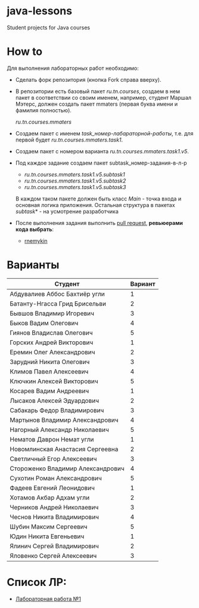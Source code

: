 # java-lessons
Student projects for Java courses

# How to

Для выполнения лабораторных работ необходимо:
- Сделать форк репозитория (кнопка Fork справа вверху).
- В репозитории есть базовый пакет *ru.tn.courses*, создаем в нем пакет в соответствии со своим именем,
например, студент Маршал Мэтерс, должен создать пакет mmaters (первая буква имени и фамилия полностью).

    *ru.tn.courses.mmaters*

- Создаем пакет c именем *task_номер-лабараторной-работы*, т.е. для первой будет
*ru.tn.courses.mmaters.task1*.
- Cоздаем пакет с номером варианта
*ru.tn.courses.mmaters.task1.v5*.
- Под каждое задание создаем пакет subtask_номер-задания-в-л-р
    - *ru.tn.courses.mmaters.task1.v5.subtask1*
    - *ru.tn.courses.mmaters.task1.v5.subtask2*
    - *ru.tn.courses.mmaters.task1.v5.subtask3*

    В каждом таком пакете должен быть класс *Main* - точка входа и основная логика приложения.
Остальная структура в пакетах *subtask** - на усмотрение разработчика
- После выполнения задания выполнить [pull request](https://github.com/0x100/java-lessons/compare), **ревьюерами кода выбрать**:
    - [rnemykin](https://github.com/rnemykin)

# Варианты
| Студент | Вариант |
| ------ | ------ |
|Абдувалиев Аббос Бахтиёр угли          | 1 |
|Батанту-Нгасса Грид Брисельви          | 2 |
|Бывшов Владимир Игоревич               | 3 |
|Быков Вадим Олегович                   | 4 |
|Гиянов Владислав Олегович              | 5 |
|Горских Андрей Викторович              | 1 |
|Еремин Олег Александрович              | 2 |
|Зарудний Никита Олегович               | 3 |         
|Климов Павел Алексеевич                | 4 |
|Ключкин Алексей Викторович             | 5 |
|Косарев Вадим Андреевич                | 1 |
|Лысаков Алексей Эдуардович             | 2 |
|Сабакарь Федор Владимирович            | 3 |
|Мартынов Владимир Александрович        | 4 |
|Нагорный Александр Николаевич          | 5 |
|Нематов Даврон Немат угли              | 1 |
|Новомлинская Анастасия Сергеевна       | 2 |
|Светличный Егор Алексеевич             | 3 |
|Стороженко Владимир Александрович      | 4 |
|Сухотин Роман Александрович            | 5 |
|Фадеев Евгений Леонидович              | 1 |
|Хотамов Акбар Адхам угли               | 2 |
|Черников Андрей Николаевич             | 3 |
|Чеснов Никита Владимирович             | 4 |
|Шубин Максим Сергеевич                 | 5 |
|Юдин Никита Евгеньевич                 | 1 |
|Ялинич Сергей Владимирович             | 2 |
|Яловенко Сергей Алексеевич             | 3 |


# Список ЛР:
- [Лабораторная работа №1](https://github.com/0x100/java-lessons/wiki/task1)
